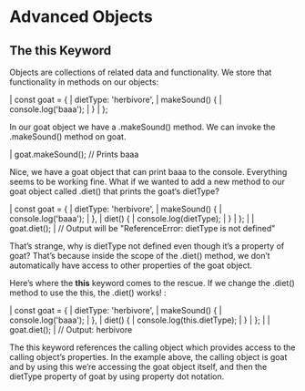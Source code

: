 # Advanced Objects

## The this Keyword
Objects are collections of related data and functionality. We store that functionality in methods on our objects:

| const goat = {
|   dietType: 'herbivore',
|   makeSound() {
|     console.log('baaa');
|   }
| };

In our goat object we have a .makeSound() method. We can invoke the .makeSound() method on goat.

| goat.makeSound(); // Prints baaa

Nice, we have a goat object that can print baaa to the console. Everything seems to be working fine. What if we wanted to add a new method to our goat object called .diet() that prints the goat‘s dietType?

| const goat = {
|   dietType: 'herbivore',
|   makeSound() {
|     console.log('baaa');
|   },
|   diet() {
|     console.log(dietType);
|   }
| };
| 
| goat.diet(); 
| // Output will be "ReferenceError: dietType is not defined"

That’s strange, why is dietType not defined even though it’s a property of goat? That’s because inside the scope of the .diet() method, we don’t automatically have access to other properties of the goat object.

Here’s where the **this** keyword comes to the rescue. If we change the .diet() method to use the this, the .diet() works! :

| const goat = {
|   dietType: 'herbivore',
|   makeSound() {
|     console.log('baaa');
|   },
|   diet() {
|     console.log(this.dietType);
|   }
| };
| 
| goat.diet(); 
| // Output: herbivore

The this keyword references the calling object which provides access to the calling object’s properties. In the example above, the calling object is goat and by using this we’re accessing the goat object itself, and then the dietType property of goat by using property dot notation.